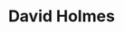 ---
title: "David Holmes"
summary: "Northern Irish DJ, musician and composer, born 14 February 1969. For the New Zealand/UK-Engineer please us For the UK-Engineer please use For the US-Engineer please use"
image: "david-holmes.jpg"
apple_music_artist_url: "https://music.apple.com/gb/artist/david-holmes/315355"
wikipedia_url: "none"
---